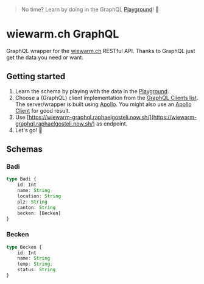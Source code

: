 > No time? Learn by doing in the GraphQL [Playground](https://wiewarm-graphql.raphaelgosteli.now.sh/)! 🚀


# wiewarm.ch GraphQL

GraphQL wrapper for the [wiewarm.ch](https://www.wiewarm.ch) RESTful API.
Thanks to GraphQL just get the data you need or want.  


## Getting started

1. Learn the schema by playing with the data in the [Playground](https://wiewarm-graphql.raphaelgosteli.now.sh/).
2. Choose a (GraphQL) client implementation from the [GraphQL Clients list](https://graphql.org/code/#graphql-clients). The server/wrapper is built using [Apollo](https://www.apollographql.com/). You might also use an [Apollo Client](https://www.apollographql.com/docs/react/#prefer-a-non-react-platform) for good result.
4. Use [https://wiewarm-graphql.raphaelgosteli.now.sh/](https://wiewarm-graphql.raphaelgosteli.now.sh/) as endpoint.
3. Let's go! 🤗




## Schemas

### Badi
```typescript
type Badi {
    id: Int
    name: String
    location: String
    plz: String
    canton: String
    becken: [Becken]
}
```

### Becken
```typescript
type Becken {
    id: Int
    name: String
    temp: String,
    status: String
}
```
